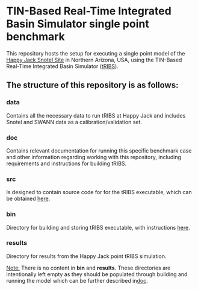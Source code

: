 # TIN-Based Real-Time Integrated Basin Simulator single point benchmark

This repository hosts the setup for executing a single point model of the [Happy Jack Snotel Site](https://wcc.sc.egov.usda.gov/nwcc/site?sitenum=969) in Northern Arizona, USA, using the TIN-Based Real-Time Integrated Basin Simulator ([tRIBS](https://tribshms.readthedocs.io/en/latest/)).

## The structure of this repository is as follows:
### data
Contains all the necessary data to run tRIBS at Happy Jack and includes Snotel and SWANN data as a calibration/validation set.
### doc 
Contains relevant documentation for running this specific benchmark case and other information regarding working with this repository, including requirements and instructions for building tRIBS.
### src
Is designed to contain source code for for the tRIBS executable, which can be obtained [here](https://github.com/tribshms/tribs_sub2020).
### bin
Directory for building and storing tRIBS executable, with instructions [here](doc/CMake.md).
### results
Directory for results from the Happy Jack point tRIBS simulation. 

<ins>Note:</ins> There is no content in **bin** and **results**. These directories are intentionally left empty as they should be populated through building and running the model which can be further described in[doc](/doc). 

<!--- The content of this folder is designed to test tRIBS performance against SNOTEL data at the [Happy Jack](https://wcc.sc.egov.usda.gov/nwcc/site?sitenum=969) snotel site. This bench is based of the graduate work of Gretchen Hawkins and Josh Cederstrom.

Snotel data from:

Sun N, H Yan, M Wigmosta, R Skaggs, R Leung, and Z Hou. 2019. “Regional snow parameters estimation for large-domain hydrological applications in the western United States.” Journal of Geophysical Research: Atmospheres. doi: 10.1029/2018JD030140

Yan H, N Sun, M Wigmosta, R Skaggs, Z Hou, and R Leung. 2018. “Next-generation intensity-duration-frequency curves for hydrologic design in snow-dominated environments.” Water Resources Research, 54(2), 1093–1108.
BCQC Data Format

The file of each SNOTEL station is named as “bcqc_<latitude>_<longitude>.txt” (i.e., bcqc_44.43000_-120.33000.txt). In each text file, there are 8 columns separated by a space delimiter:

1st col: year
2nd col: month
3rd col: day
4th col: daily precipitation, in inch
5th col: maximum air temperature, in °F
6th col: minimum air temperature, in °F
7th col: mean air temperature, in °F
8th col: SWE, in inch, reset to zero on 1 October at the start of each water year
In each text file, “nan” indicates missing or filtered out data after the BCQC procedures. 

Note: For each SNOTEL station, you can find its information (based on latitude and longitude) in the summary file, which details the SNOTEL ID, location (in latitude and longitude), located state, elevation, name, data start date, and end date. 


Within these cases there are mutliple different options that can be turned 
on/off in the input file:
 - Sheltering DEM (OPTRADSHELT)
 - Gridded vegetation parameters (OPTLANDUSE)
	- You must have option, OPTLUINTERP set to 1 for this to work
--->
